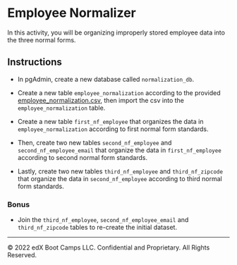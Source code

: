 # Employee Normalizer

In this activity, you will be organizing improperly stored employee data into the three normal forms.

## Instructions

* In pgAdmin, create a new database called `normalization_db`.

* Create a new table `employee_normalization` according to the provided [employee_normalization.csv](Resources/employee_normalization.csv), then import the csv into the `employee_normalization` table.

* Create a new table `first_nf_employee` that organizes the data in `employee_normalization` according to first normal form standards.

* Then, create two new tables `second_nf_employee` and `second_nf_employee_email` that organize the data in `first_nf_employee` according to second normal form standards.

* Lastly, create two new tables `third_nf_employee` and `third_nf_zipcode` that organize the data in `second_nf_employee` according to third normal form standards.

### Bonus

* Join the `third_nf_employee`, `second_nf_employee_email` and `third_nf_zipcode` tables to re-create the initial dataset.

---

© 2022 edX Boot Camps LLC. Confidential and Proprietary. All Rights Reserved.
